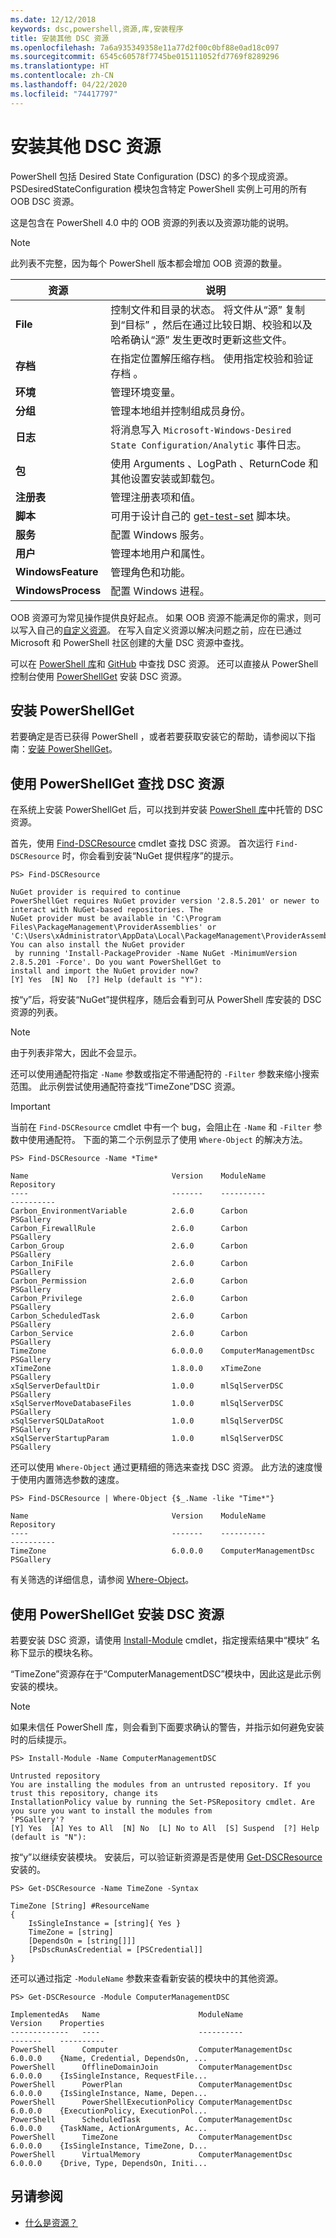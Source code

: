 ```yaml
---
ms.date: 12/12/2018
keywords: dsc,powershell,资源,库,安装程序
title: 安装其他 DSC 资源
ms.openlocfilehash: 7a6a935349358e11a77d2f00c0bf88e0ad18c097
ms.sourcegitcommit: 6545c60578f7745be015111052fd7769f8289296
ms.translationtype: HT
ms.contentlocale: zh-CN
ms.lasthandoff: 04/22/2020
ms.locfileid: "74417797"
---
```

# <a name="install-additional-dsc-resources"></a>安装其他 DSC 资源

PowerShell 包括 Desired State Configuration (DSC) 的多个现成资源。  PSDesiredStateConfiguration 模块包含特定 PowerShell 实例上可用的所有 OOB DSC 资源。

这是包含在 PowerShell 4.0 中的 OOB 资源的列表以及资源功能的说明。

> [!NOTE]
> 此列表不完整，因为每个 PowerShell 版本都会增加 OOB 资源的数量。

|资源  |说明  |
|---------|---------|
|**File**|控制文件和目录的状态。 将文件从“源”  复制到“目标”  ，然后在通过比较日期、校验和以及哈希确认“源”  发生更改时更新这些文件。|
|**存档**|在指定位置解压缩存档。 使用指定校验和验证存档  。|
|**环境**|管理环境变量。|
|**分组**|管理本地组并控制组成员身份。|
|**日志**|将消息写入 `Microsoft-Windows-Desired State Configuration/Analytic` 事件日志。|
|**包**|使用 Arguments  、LogPath  、ReturnCode  和其他设置安装或卸载包。|
|**注册表**|管理注册表项和值。|
|**脚本**|可用于设计自己的 [get-test-set](../resources/get-test-set.md) 脚本块。|
|**服务**|配置 Windows 服务。|
|**用户** |管理本地用户和属性。|
|**WindowsFeature**|管理角色和功能。|
|**WindowsProcess**|配置 Windows 进程。|

OOB 资源可为常见操作提供良好起点。 如果 OOB 资源不能满足你的需求，则可以写入自己的[自定义资源](../resources/authoringResource.md)。 在写入自定义资源以解决问题之前，应在已通过 Microsoft 和 PowerShell 社区创建的大量 DSC 资源中查找。

可以在 [PowerShell 库](https://www.powershellgallery.com/)和 [GitHub](https://github.com/) 中查找 DSC 资源。 还可以直接从 PowerShell 控制台使用 [PowerShellGet](/powershell/module/powershellget/) 安装 DSC 资源。

## <a name="installing-powershellget"></a>安装 PowerShellGet

若要确定是否已获得 PowerShell  ，或者若要获取安装它的帮助，请参阅以下指南：[安装 PowerShellGet](/powershell/scripting/gallery/installing-psget)。

## <a name="finding-dsc-resources-using-powershellget"></a>使用 PowerShellGet 查找 DSC 资源

在系统上安装 PowerShellGet  后，可以找到并安装 [PowerShell 库](https://www.powershellgallery.com/)中托管的 DSC 资源。

首先，使用 [Find-DSCResource](/powershell/module/powershellget/find-dscresource) cmdlet 查找 DSC 资源。 首次运行 `Find-DSCResource` 时，你会看到安装“NuGet 提供程序”的提示。

```
PS> Find-DSCResource

NuGet provider is required to continue
PowerShellGet requires NuGet provider version '2.8.5.201' or newer to interact with NuGet-based repositories. The
NuGet provider must be available in 'C:\Program Files\PackageManagement\ProviderAssemblies' or
'C:\Users\xAdministrator\AppData\Local\PackageManagement\ProviderAssemblies'. You can also install the NuGet provider
 by running 'Install-PackageProvider -Name NuGet -MinimumVersion 2.8.5.201 -Force'. Do you want PowerShellGet to
install and import the NuGet provider now?
[Y] Yes  [N] No  [?] Help (default is "Y"):
```

按“y”后，将安装“NuGet”提供程序，随后会看到可从 PowerShell 库安装的 DSC 资源的列表。

> [!NOTE]
> 由于列表非常大，因此不会显示。

还可以使用通配符指定 `-Name` 参数或指定不带通配符的 `-Filter` 参数来缩小搜索范围。 此示例尝试使用通配符查找“TimeZone”DSC 资源。

> [!IMPORTANT]
> 当前在 `Find-DSCResource` cmdlet 中有一个 bug，会阻止在 `-Name` 和 `-Filter` 参数中使用通配符。 下面的第二个示例显示了使用 `Where-Object` 的解决方法。

```
PS> Find-DSCResource -Name *Time*

Name                                Version    ModuleName                          Repository
----                                -------    ----------                          ----------
Carbon_EnvironmentVariable          2.6.0      Carbon                              PSGallery
Carbon_FirewallRule                 2.6.0      Carbon                              PSGallery
Carbon_Group                        2.6.0      Carbon                              PSGallery
Carbon_IniFile                      2.6.0      Carbon                              PSGallery
Carbon_Permission                   2.6.0      Carbon                              PSGallery
Carbon_Privilege                    2.6.0      Carbon                              PSGallery
Carbon_ScheduledTask                2.6.0      Carbon                              PSGallery
Carbon_Service                      2.6.0      Carbon                              PSGallery
TimeZone                            6.0.0.0    ComputerManagementDsc               PSGallery
xTimeZone                           1.8.0.0    xTimeZone                           PSGallery
xSqlServerDefaultDir                1.0.0      mlSqlServerDSC                      PSGallery
xSqlServerMoveDatabaseFiles         1.0.0      mlSqlServerDSC                      PSGallery
xSqlServerSQLDataRoot               1.0.0      mlSqlServerDSC                      PSGallery
xSqlServerStartupParam              1.0.0      mlSqlServerDSC                      PSGallery
```

还可以使用 `Where-Object` 通过更精细的筛选来查找 DSC 资源。 此方法的速度慢于使用内置筛选参数的速度。

```
PS> Find-DSCResource | Where-Object {$_.Name -like "Time*"}

Name                                Version    ModuleName                          Repository
----                                -------    ----------                          ----------
TimeZone                            6.0.0.0    ComputerManagementDsc               PSGallery
```

有关筛选的详细信息，请参阅 [Where-Object](/powershell/module/microsoft.powershell.core/where-object)。

## <a name="installing-dsc-resources-using-powershellget"></a>使用 PowerShellGet 安装 DSC 资源

若要安装 DSC 资源，请使用 [Install-Module](/powershell/module/PowershellGet/Install-Module) cmdlet，指定搜索结果中“模块”  名称下显示的模块名称。

“TimeZone”资源存在于“ComputerManagementDSC”模块中，因此这是此示例安装的模块。

> [!NOTE]
> 如果未信任 PowerShell 库，则会看到下面要求确认的警告，并指示如何避免安装时的后续提示。

```
PS> Install-Module -Name ComputerManagementDSC

Untrusted repository
You are installing the modules from an untrusted repository. If you trust this repository, change its
InstallationPolicy value by running the Set-PSRepository cmdlet. Are you sure you want to install the modules from
'PSGallery'?
[Y] Yes  [A] Yes to All  [N] No  [L] No to All  [S] Suspend  [?] Help (default is "N"):
```

按“y”以继续安装模块。 安装后，可以验证新资源是否是使用 [Get-DSCResource](/powershell/module/PSDesiredStateConfiguration/Get-DscResource) 安装的。

```
PS> Get-DSCResource -Name TimeZone -Syntax

TimeZone [String] #ResourceName
{
    IsSingleInstance = [string]{ Yes }
    TimeZone = [string]
    [DependsOn = [string[]]]
    [PsDscRunAsCredential = [PSCredential]]
}
```

还可以通过指定 `-ModuleName` 参数来查看新安装的模块中的其他资源。

```
PS> Get-DSCResource -Module ComputerManagementDSC

ImplementedAs   Name                      ModuleName                     Version    Properties
-------------   ----                      ----------                     -------    ----------
PowerShell      Computer                  ComputerManagementDsc          6.0.0.0    {Name, Credential, DependsOn, ...
PowerShell      OfflineDomainJoin         ComputerManagementDsc          6.0.0.0    {IsSingleInstance, RequestFile...
PowerShell      PowerPlan                 ComputerManagementDsc          6.0.0.0    {IsSingleInstance, Name, Depen...
PowerShell      PowerShellExecutionPolicy ComputerManagementDsc          6.0.0.0    {ExecutionPolicy, ExecutionPol...
PowerShell      ScheduledTask             ComputerManagementDsc          6.0.0.0    {TaskName, ActionArguments, Ac...
PowerShell      TimeZone                  ComputerManagementDsc          6.0.0.0    {IsSingleInstance, TimeZone, D...
PowerShell      VirtualMemory             ComputerManagementDsc          6.0.0.0    {Drive, Type, DependsOn, Initi...
```

## <a name="see-also"></a>另请参阅

- [什么是资源？](../resources/resources.md)
